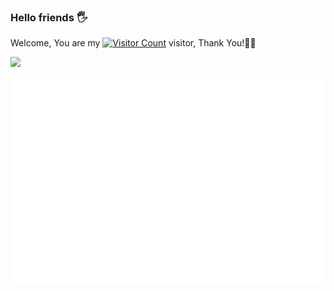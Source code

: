 <!-- 首页访客统计 -->
### Hello friends 🖐️
Welcome, You are my [![Visitor Count](https://profile-counter.glitch.me/KPI0/count.svg)](https://kpi0.github.io/) visitor, Thank You!🎉🎉<br>

[![](https://img.shields.io/badge/-AltiumDesigner-007396?style=for-the-badge&logo=AltiumDesigner&logoColor=ffffff)](https://www.altium.com/)

<!-- GitHub数据统计 -->
![Metrics](/github-metrics.svg)
